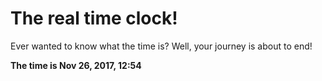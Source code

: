 # The real time clock!

Ever wanted to know what the time is? Well, your journey is about to end!

**The time is Nov 26, 2017, 12:54**